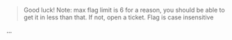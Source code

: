 > Good luck! Note: max flag limit is 6 for a reason, you should be able to get it in less than that. If not, open a ticket. Flag is case insensitive

...
